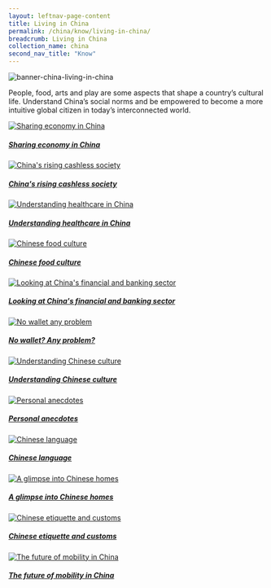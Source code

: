 ```yaml
---
layout: leftnav-page-content
title: Living in China
permalink: /china/know/living-in-china/
breadcrumb: Living in China
collection_name: china
second_nav_title: "Know"
---
```


![banner-china-living-in-china](\images\china-living\Living-in-China-cover-pic.jpg)

People, food, arts and play are some aspects that shape a country’s cultural life. Understand China’s social norms and be empowered to become a more intuitive global citizen in today’s interconnected world.

<div>
	<div class="row is-multiline">
		<div class="col is-one-third-desktop is-one-third-tablet">
			<a href="/china/know/china-municipalities-provinces/sharing-economy-in-china/" class="project-link">
				<img src="/images/china-living/Sharing-economy-in-China-285x300.jpg" alt="Sharing economy in China" class="project-image">
			<div class="project-card">
				<div class="project-title margin--bottom--xs">
					<h5><b>Sharing economy in China</b></h5>
				</div>
			</div>
			</a>
		</div>
		<div class="col is-one-third-desktop is-one-third-tablet">
			<a href="/china/know/china-municipalities-provinces/rising-cashless-society/" class="project-link">
				<img src="/images/china-living/Living-in-China-China-rising-cashless-society-285x300.jpg" alt="China's rising cashless society" class="project-image">
			<div class="project-card">
				<div class="project-title margin--bottom--xs">
					<h5><b>China's rising cashless society</b></h5>
				</div>
			</div>
			</a>
		</div>
		<div class="col is-one-third-desktop is-one-third-tablet">
			<a href="/china/know/china-municipalities-provinces/understanding-healthcare/" class="project-link">
				<img src="/images/china-living/Living-in-China-Caring-for-Chinas-health-285x300.jpg" alt="Understanding healthcare in China" class="project-image">
			<div class="project-card">
				<div class="project-title margin--bottom--xs">
					<h5><b>Understanding healthcare in China</b></h5>
				</div>
			</div>
			</a>
		</div>
	</div>
</div>

<p><p>

<div>
	<div class="row is-multiline">
		<div class="col is-one-third-desktop is-one-third-tablet">
			<a href="/china/know/china-municipalities-provinces/food-culture/" class="project-link">
				<img src="/images/china-living/Culture-and-food-1-285x300.jpg" alt="Chinese food culture" class="project-image">
			<div class="project-card">
				<div class="project-title margin--bottom--xs">
					<h5><b>Chinese food culture</b></h5>
				</div>
			</div>
			</a>
		</div>
		<div class="col is-one-third-desktop is-one-third-tablet">
			<a href="/china/know/china-municipalities-provinces/rising-cashless-society/" class="project-link">
				<img src="/images/china-living/Living-in-China-Is-fintech-rising-in-China-285x300.jpg" alt="Looking at China's financial and banking sector" class="project-image">
			<div class="project-card">
				<div class="project-title margin--bottom--xs">
					<h5><b>Looking at China's financial and banking sector</b></h5>
				</div>
			</div>
			</a>
		</div>
		<div class="col is-one-third-desktop is-one-third-tablet">
			<a href="/china/know/china-municipalities-provinces/rising-cashless-society/" class="project-link">
				<img src="/images/china-living/Living-in-China-No-wallet-Any-problem-285x300.jpg" alt="No wallet any problem" class="project-image">
			<div class="project-card">
				<div class="project-title margin--bottom--xs">
					<h5><b>No wallet? Any problem?</b></h5>
				</div>
			</div>
			</a>
		</div>
	</div>
</div>

<p><p>

<div>
	<div class="row is-multiline">
		<div class="col is-one-third-desktop is-one-third-tablet">
			<a href="/china/know/china-municipalities-provinces/food-culture/" class="project-link">
				<img src="/images/china-living/Knowing-social-China-1-285x300.jpg" alt="Understanding Chinese culture" class="project-image">
			<div class="project-card">
				<div class="project-title margin--bottom--xs">
					<h5><b>Understanding Chinese culture</b></h5>
				</div>
			</div>
			</a>
		</div>
		<div class="col is-one-third-desktop is-one-third-tablet">
			<a href="/china/know/china-municipalities-provinces/personal-anecdotes/" class="project-link">
				<img src="/images/china-living/Personal-anecdotes-1-285x300.jpg" alt="Personal anecdotes" class="project-image">
			<div class="project-card">
				<div class="project-title margin--bottom--xs">
					<h5><b>Personal anecdotes</b></h5>
				</div>
			</div>
			</a>
		</div>
		<div class="col is-one-third-desktop is-one-third-tablet">
			<a href="/china/know/china-municipalities-provinces/chinese-language/" class="project-link">
				<img src="/images/china-living/Culture-and-language-1-285x300.jpg" alt="Chinese language" class="project-image">
			<div class="project-card">
				<div class="project-title margin--bottom--xs">
					<h5><b>Chinese language</b></h5>
				</div>
			</div>
			</a>
		</div>
	</div>
</div>

<p><p>

<div>
	<div class="row is-multiline">
		<div class="col is-one-third-desktop is-one-third-tablet">
			<a href="/china/know/china-municipalities-provinces/glimpse-chinese-homes/" class="project-link">
				<img src="/images/china-living/A-glimpse-into-Chinese-homes-1-285x300.jpg" alt="A glimpse into Chinese homes" class="project-image">
			<div class="project-card">
				<div class="project-title margin--bottom--xs">
					<h5><b>A glimpse into Chinese homes</b></h5>
				</div>
			</div>
			</a>
		</div>
		<div class="col is-one-third-desktop is-one-third-tablet">
			<a href="/china/know/china-municipalities-provinces/etiquette-customs/" class="project-link">
				<img src="/images/china-living/Culture-and-etiquette-1-285x300.jpg" alt="Chinese etiquette and customs" class="project-image">
			<div class="project-card">
				<div class="project-title margin--bottom--xs">
					<h5><b>Chinese etiquette and customs</b></h5>
				</div>
			</div>
			</a>
		</div>
		<div class="col is-one-third-desktop is-one-third-tablet">
			<a href="/china/know/china-municipalities-provinces/future-of-mobility/" class="project-link">
				<img src="/images/china-living/The-future-of-mobility-in-China-1-285x300.jpg" alt="The future of mobility in China" class="project-image">
			<div class="project-card">
				<div class="project-title margin--bottom--xs">
					<h5><b>The future of mobility in China</b></h5>
				</div>
			</div>
			</a>
		</div>
	</div>
</div>